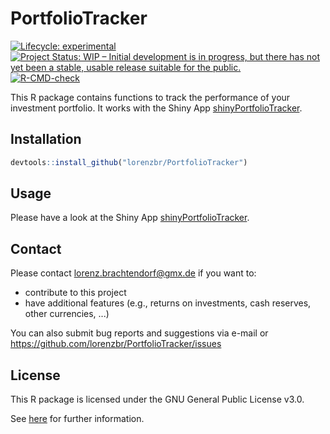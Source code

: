 # PortfolioTracker

<!-- badges: start -->
[![Lifecycle:
experimental](https://img.shields.io/badge/lifecycle-experimental-orange.svg)](https://lifecycle.r-lib.org/articles/stages.html#experimental)
[![Project Status: WIP – Initial development is in progress, but there
has not yet been a stable, usable release suitable for the
public.](https://www.repostatus.org/badges/latest/wip.svg)](https://www.repostatus.org/#wip)
[![R-CMD-check](https://github.com/lorenzbr/PortfolioTracker/workflows/R-CMD-check/badge.svg)](https://github.com/lorenzbr/PortfolioTracker/actions)
<!-- badges: end -->

This R package contains functions to track the performance of your investment portfolio. It works with the Shiny App [shinyPortfolioTracker](https://github.com/lorenzbr/shinyPortfolioTracker#readme).


## Installation

```R
devtools::install_github("lorenzbr/PortfolioTracker")
```


## Usage

Please have a look at the Shiny App [shinyPortfolioTracker](https://github.com/lorenzbr/shinyPortfolioTracker#readme).


## Contact

Please contact <lorenz.brachtendorf@gmx.de> if you want to:
* contribute to this project
* have additional features (e.g., returns on investments, cash reserves, other currencies, ...)

You can also submit bug reports and suggestions via e-mail or <https://github.com/lorenzbr/PortfolioTracker/issues> 


## License

This R package is licensed under the GNU General Public License v3.0.

See [here](https://github.com/lorenzbr/PortfolioTracker/blob/main/LICENSE) for further information.
